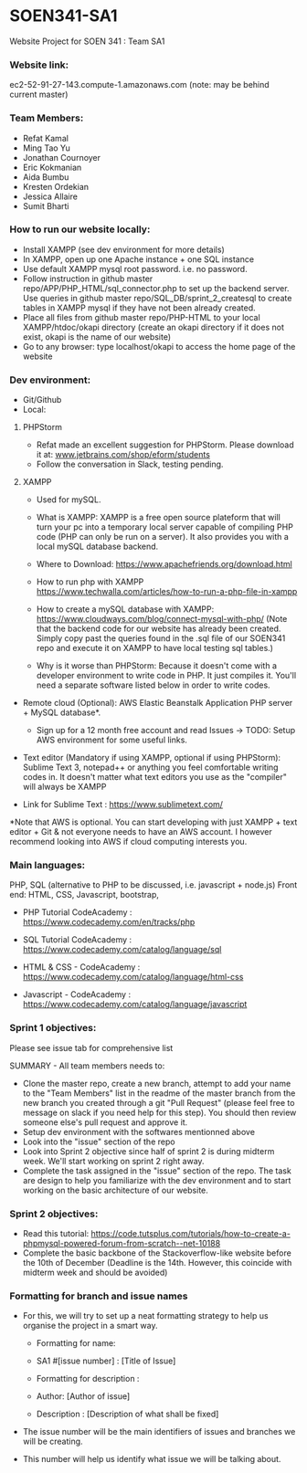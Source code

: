 
# SOEN341-SA1
Website Project for SOEN 341 : Team SA1
### Website link:
ec2-52-91-27-143.compute-1.amazonaws.com (note: may be behind current master)

### Team Members:
- Refat Kamal
- Ming Tao Yu
- Jonathan Cournoyer
- Eric Kokmanian
- Aida Bumbu
- Kresten Ordekian
- Jessica Allaire
- Sumit Bharti

### How to run our website locally:
- Install XAMPP (see dev environment for more details)
- In XAMPP, open up one Apache instance + one SQL instance
- Use default XAMPP mysql root password. i.e. no password. 
- Follow instruction in github master repo/APP/PHP_HTML/sql_connector.php to set up the backend server. Use queries in github master repo/SQL_DB/sprint_2_createsql to create tables in XAMPP mysql if they have not been already created.
- Place all files from github master repo/PHP-HTML to your local XAMPP/htdoc/okapi directory (create an okapi directory if it does not exist, okapi is the name of our website)
- Go to any browser: type localhost/okapi to access the home page of the website

### Dev environment:
- Git/Github
- Local: 

1) PHPStorm
    - Refat made an excellent suggestion for PHPStorm. Please download it at: www.jetbrains.com/shop/eform/students
    - Follow the conversation in Slack, testing pending.

2) XAMPP
    - Used for mySQL. 
    - What is XAMPP: XAMPP is a free open source plateform that will turn your pc into a temporary local server capable of compiling PHP code (PHP can only be run on a server). It also provides you with a local mySQL database backend. 

    - Where to Download: https://www.apachefriends.org/download.html
    - How to run php with XAMPP https://www.techwalla.com/articles/how-to-run-a-php-file-in-xampp 
    - How to create a mySQL database with XAMPP: https://www.cloudways.com/blog/connect-mysql-with-php/ (Note that the backend code for our website has already been created. Simply copy past the queries found in the .sql file of our SOEN341 repo and execute it on XAMPP to have local testing sql tables.)
    - Why is it worse than PHPStorm: Because it doesn't come with a developer environment to write code in PHP. It just compiles it. You'll need a separate software listed below in order to write codes. 
 

- Remote cloud (Optional): AWS Elastic Beanstalk Application PHP server + MySQL database*. 
  - Sign up for a 12 month free account and read Issues -> TODO: Setup AWS environment for some useful links. 

- Text editor (Mandatory if using XAMPP, optional if using PHPStorm): Sublime Text 3, notepad++ or anything you feel comfortable writing codes in. It doesn't matter what text editors you use as the "compiler" will always be XAMPP

- Link for Sublime Text : https://www.sublimetext.com/

*Note that AWS is optional. You can start developing with just XAMPP + text editor + Git & not everyone needs to have an AWS account. I however recommend looking into AWS if cloud computing interests you. 


### Main languages: 
PHP, SQL (alternative to PHP to be discussed, i.e. javascript + node.js) 
Front end: HTML, CSS, Javascript, bootstrap, 

- PHP Tutorial CodeAcademy : https://www.codecademy.com/en/tracks/php

- SQL Tutorial CodeAcademy : https://www.codecademy.com/catalog/language/sql

- HTML & CSS - CodeAcademy : https://www.codecademy.com/catalog/language/html-css

- Javascript - CodeAcademy : https://www.codecademy.com/catalog/language/javascript

### Sprint 1 objectives:

Please see issue tab for comprehensive list

SUMMARY - All team members needs to:
- Clone the master repo, create a new branch, attempt to add your name to the "Team Members" list in the readme of the master branch from the new branch you created through a git "Pull Request" (please feel free to message on slack if you need help for this step). You should then review someone else's pull request and approve it. 
- Setup dev environment with the softwares mentionned above
- Look into the "issue" section of the repo 
- Look into Sprint 2 objective since half of sprint 2 is during midterm week. We'll start working on sprint 2 right away. 
- Complete the task assigned in the "issue" section of the repo. The task are design to help you familiarize with the dev environment and to start working on the basic architecture of our website.

### Sprint 2 objectives:
- Read this tutorial: https://code.tutsplus.com/tutorials/how-to-create-a-phpmysql-powered-forum-from-scratch--net-10188
- Complete the basic backbone of the Stackoverflow-like website before the 10th of December (Deadline is the 14th. However, this coincide with midterm week and should be avoided) 

### Formatting for branch and issue names
- For this, we will try to set up a neat formatting strategy to help us organise the project in a smart way.

    - Formatting for name: 
    - SA1 #[issue number] : [Title of Issue]

    - Formatting for description : 
    - Author: [Author of issue]

    - Description : [Description of what shall be fixed]

- The issue number will be the main identifiers of issues and branches we will be creating.
- This number will help us identify what issue we will be talking about.

